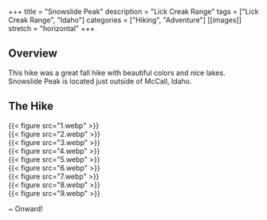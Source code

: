 +++
title = "Snowslide Peak"
description = "Lick Creak Range"
tags = ["Lick Creak Range", "Idaho"]
categories = ["Hiking", "Adventure"]
[[images]]
  stretch = "horizontal"
+++

## Overview

This hike was a great fall hike with beautiful colors and nice lakes.
Snowslide Peak is located just outside of McCall, Idaho.
<!--more-->

## The Hike

{{< figure src="1.webp" >}} \
{{< figure src="2.webp" >}} \
{{< figure src="3.webp" >}} \
{{< figure src="4.webp" >}} \
{{< figure src="5.webp" >}} \
{{< figure src="6.webp" >}} \
{{< figure src="7.webp" >}} \
{{< figure src="8.webp" >}} \
{{< figure src="9.webp" >}}

~ Onward!
